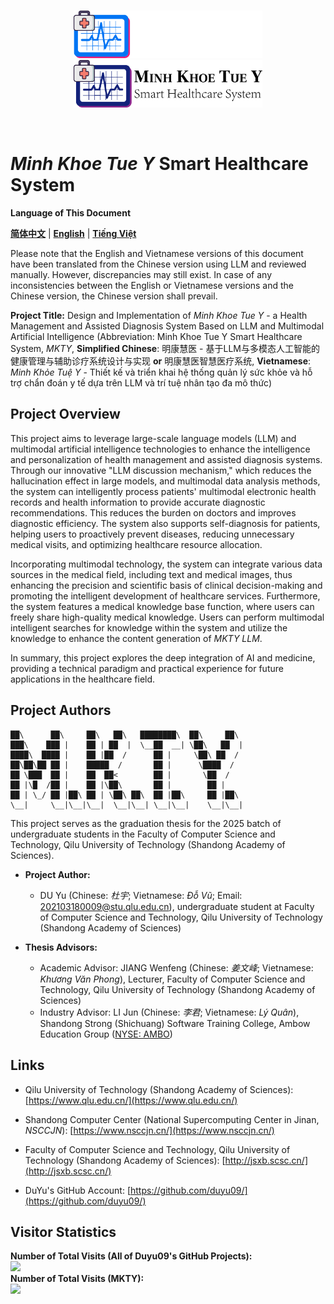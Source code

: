 <p align="center">
  <br>
  <img src="./image/mkty_en_dark.svg#gh-dark-mode-only" style="width:60%;">
  <img src="./image/mkty_en_light.svg#gh-light-mode-only" style="width:60%;">
</p>
<br>

# _Minh Khoe Tue Y_ Smart Healthcare System

**Language of This Document**

[**简体中文**](./README.md) | [**English**](./README_EN.md) | [**Tiếng Việt**](./README_VN.md)

Please note that the English and Vietnamese versions of this document have been translated from the Chinese version using LLM and reviewed manually. However, discrepancies may still exist. In case of any inconsistencies between the English or Vietnamese versions and the Chinese version, the Chinese version shall prevail.

**Project Title:** Design and Implementation of *Minh Khoe Tue Y* -  a Health Management and Assisted Diagnosis System Based on LLM and Multimodal Artificial Intelligence  (Abbreviation: Minh Khoe Tue Y Smart Healthcare System, _MKTY_, **Simplified Chinese**: 明康慧医 - 基于LLM与多模态人工智能的健康管理与辅助诊疗系统设计与实现 **or** 明康慧医智慧医疗系统, **Vietnamese**: *Minh Khỏe Tuệ Y* - Thiết kế và triển khai hệ thống quản lý sức khỏe và hỗ trợ chẩn đoán y tế dựa trên LLM và trí tuệ nhân tạo đa mô thức)

## Project Overview

This project aims to leverage large-scale language models (LLM) and multimodal artificial intelligence technologies to enhance the intelligence and personalization of health management and assisted diagnosis systems. Through our innovative "LLM discussion mechanism," which reduces the hallucination effect in large models, and multimodal data analysis methods, the system can intelligently process patients' multimodal electronic health records and health information to provide accurate diagnostic recommendations. This reduces the burden on doctors and improves diagnostic efficiency. The system also supports self-diagnosis for patients, helping users to proactively prevent diseases, reducing unnecessary medical visits, and optimizing healthcare resource allocation. 

Incorporating multimodal technology, the system can integrate various data sources in the medical field, including text and medical images, thus enhancing the precision and scientific basis of clinical decision-making and promoting the intelligent development of healthcare services. Furthermore, the system features a medical knowledge base function, where users can freely share high-quality medical knowledge. Users can perform multimodal intelligent searches for knowledge within the system and utilize the knowledge to enhance the content generation of _MKTY LLM_.

In summary, this project explores the deep integration of AI and medicine, providing a technical paradigm and practical experience for future applications in the healthcare field.

## Project Authors

```
██\      ██\     ██\   ██\   ████████\  ██\     ██\
███\    ███ |    ██ | ██  |  \__██  __| \██\   ██  |
████\  ████ |    ██ |██  /      ██ |     \██\ ██  /
██\██\██ ██ |    █████  /       ██ |      \████  /
██ \███  ██ |    ██  ██<        ██ |       \██  /
██ |\█  /██ |    ██ |\██\       ██ |        ██ |
██ | \_/ ██ |██\ ██ | \██\ ██\  ██ |██\     ██ |██\
\__|     \__|\__|\__|  \__|\__| \__|\__|    \__|\__|
```

This project serves as the graduation thesis for the 2025 batch of undergraduate students in the Faculty of Computer Science and Technology, Qilu University of Technology (Shandong Academy of Sciences).

- **Project Author:**  
  - DU Yu (Chinese: _杜宇_; Vietnamese: _Đỗ Vũ_; Email: <202103180009@stu.qlu.edu.cn>), undergraduate student at Faculty of Computer Science and Technology, Qilu University of Technology (Shandong Academy of Sciences)

- **Thesis Advisors:**
  - Academic Advisor: JIANG Wenfeng (Chinese: _姜文峰_; Vietnamese: _Khương Văn Phong_), Lecturer, Faculty of Computer Science and Technology, Qilu University of Technology (Shandong Academy of Sciences)
  - Industry Advisor: LI Jun (Chinese: _李君_; Vietnamese: _Lý Quân_), Shandong Strong (Shichuang) Software Training College, Ambow Education Group ([NYSE: AMBO](https://www.nyse.com/quote/XASE:AMBO))

## Links

- Qilu University of Technology (Shandong Academy of Sciences): [https://www.qlu.edu.cn/](https://www.qlu.edu.cn/)
  
- Shandong Computer Center (National Supercomputing Center in Jinan, _NSCCJN_): [https://www.nsccjn.cn/](https://www.nsccjn.cn/)

- Faculty of Computer Science and Technology, Qilu University of Technology (Shandong Academy of Sciences): [http://jsxb.scsc.cn/](http://jsxb.scsc.cn/)

- DuYu's GitHub Account: [https://github.com/duyu09/](https://github.com/duyu09/)

## Visitor Statistics

<div><b>Number of Total Visits (All of Duyu09's GitHub Projects): </b><br><img src="https://profile-counter.glitch.me/duyu09/count.svg" /></div> 

<div><b>Number of Total Visits (MKTY): </b>
<br><img src="https://profile-counter.glitch.me/duyu09-MKTY-SYSTEM/count.svg" /></div> 
